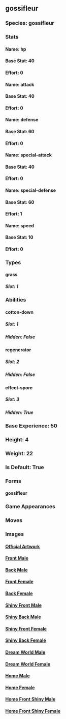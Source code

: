 ## gossifleur
### Species: gossifleur
### Stats
#### Name: hp
#### Base Stat: 40
#### Effort: 0
#### Name: attack
#### Base Stat: 40
#### Effort: 0
#### Name: defense
#### Base Stat: 60
#### Effort: 0
#### Name: special-attack
#### Base Stat: 40
#### Effort: 0
#### Name: special-defense
#### Base Stat: 60
#### Effort: 1
#### Name: speed
#### Base Stat: 10
#### Effort: 0
### Types
#### grass
##### Slot: 1
### Abilities
#### cotton-down
##### Slot: 1
##### Hidden: False
#### regenerator
##### Slot: 2
##### Hidden: False
#### effect-spore
##### Slot: 3
##### Hidden: True
### Base Experience: 50
### Height: 4
### Weight: 22
### Is Default: True
### Forms
#### gossifleur
### Game Appearances
### Moves
### Images
#### [Official Artwork](https://raw.githubusercontent.com/PokeAPI/sprites/master/sprites/pokemon/other/official-artwork/829.png)
#### [Front Male](https://raw.githubusercontent.com/PokeAPI/sprites/master/sprites/pokemon/829.png)
#### [Back Male](https://raw.githubusercontent.com/PokeAPI/sprites/master/sprites/pokemon/back/829.png)
#### [Front Female](None)
#### [Back Female](None)
#### [Shiny Front Male](https://raw.githubusercontent.com/PokeAPI/sprites/master/sprites/pokemon/shiny/829.png)
#### [Shiny Back Male](https://raw.githubusercontent.com/PokeAPI/sprites/master/sprites/pokemon/back/829.png)
#### [Shiny Front Female](None)
#### [Shiny Back Female](None)
#### [Dream World Male](None)
#### [Dream World Female](None)
#### [Home Male](https://raw.githubusercontent.com/PokeAPI/sprites/master/sprites/pokemon/other/home/829.png)
#### [Home Female](None)
#### [Home Front Shiny Male](https://raw.githubusercontent.com/PokeAPI/sprites/master/sprites/pokemon/other/home/shiny/829.png)
#### [Home Front Shiny Female](None)